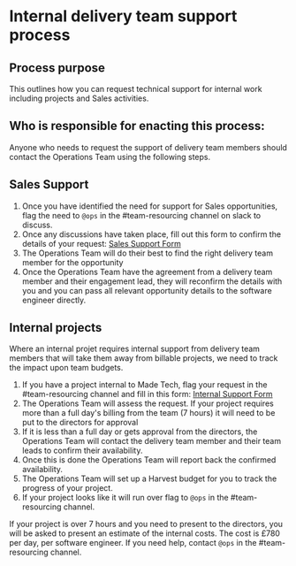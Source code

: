# Internal delivery team support process

## Process purpose
This outlines how you can request technical support for internal work including projects and Sales activities. 

## Who is responsible for enacting this process:
Anyone who needs to request the support of delivery team members should contact the Operations Team using the following steps. 

## Sales Support

1. Once you have identified the need for support for Sales opportunities, flag the need to `@ops` in the #team-resourcing channel on slack to discuss.
2. Once any discussions have taken place, fill out this form to confirm the details of your request: [Sales Support Form](https://goo.gl/forms/cBrSte2yCLgIFV3G3)
3. The Operations Team will do their best to find the right delivery team member for the opportunity
4. Once the Operations Team have the agreement from a delivery team member and their engagement lead, they will reconfirm the details with you and you can pass all relevant opportunity details to the software engineer directly.

## Internal projects

Where an internal projet requires internal support from delivery team members that will take them away from billable projects, we need to track the impact upon team budgets.

1. If you have a project internal to Made Tech, flag your request in the #team-resourcing channel and fill in this form: [Internal Support Form](https://goo.gl/forms/Jm6UDdQK0PAlxhPo1) 
2. The Operations Team will assess the request. If your project requires more than a full day's billing from the team (7 hours) it will need to be put to the directors for approval
3. If it is less than a full day or gets approval from the directors, the Operations Team will contact the delivery team member and their team leads to confirm their availability.
4. Once this is done the Operations Team will report back the confirmed availability. 
5. The Operations Team will set up a Harvest budget for you to track the progress of your project.
6. If your project looks like it will run over flag to `@ops` in the #team-resourcing channel.

If your project is over 7 hours and you need to present to the directors, you will be asked to present an estimate of the internal costs. The cost is £780 per day, per software engineer. If you need help, contact `@ops` in the #team-resourcing channel. 
